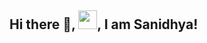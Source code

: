 ## Hi there 👋, <img src="https://raw.githubusercontent.com/MartinHeinz/MartinHeinz/master/wave.gif" width="30px">, I am Sanidhya!

<!--
**codersonet/codersonet** is a ✨ _special_ ✨ repository because its `README.md` (this file) appears on your GitHub profile.

Here are some ideas to get you started:

- 🔭 I’m currently working on ...
- 🌱 I’m currently learning ...
- 👯 I’m looking to collaborate on ...
- 🤔 I’m looking for help with ...
- 💬 Ask me about ...
- 📫 How to reach me: ...
- 😄 Pronouns: ...
- ⚡ Fun fact: ...
-->

